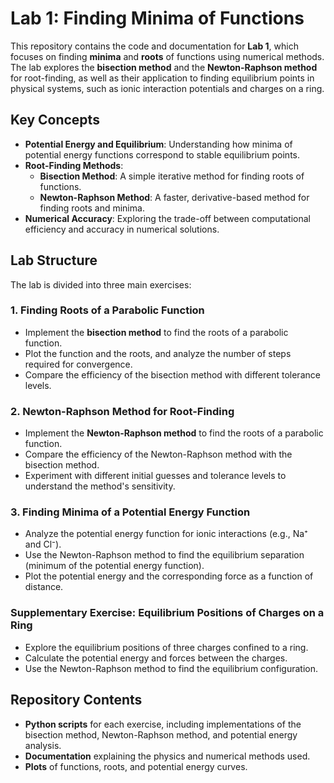 # Lab 1: Finding Minima of Functions

This repository contains the code and documentation for **Lab 1**, which focuses on finding **minima** and **roots** of functions using numerical methods. The lab explores the **bisection method** and the **Newton-Raphson method** for root-finding, as well as their application to finding equilibrium points in physical systems, such as ionic interaction potentials and charges on a ring.

## Key Concepts
- **Potential Energy and Equilibrium**: Understanding how minima of potential energy functions correspond to stable equilibrium points.
- **Root-Finding Methods**:
  - **Bisection Method**: A simple iterative method for finding roots of functions.
  - **Newton-Raphson Method**: A faster, derivative-based method for finding roots and minima.
- **Numerical Accuracy**: Exploring the trade-off between computational efficiency and accuracy in numerical solutions.

## Lab Structure

The lab is divided into three main exercises:

### 1. **Finding Roots of a Parabolic Function**
- Implement the **bisection method** to find the roots of a parabolic function.
- Plot the function and the roots, and analyze the number of steps required for convergence.
- Compare the efficiency of the bisection method with different tolerance levels.

### 2. **Newton-Raphson Method for Root-Finding**
- Implement the **Newton-Raphson method** to find the roots of a parabolic function.
- Compare the efficiency of the Newton-Raphson method with the bisection method.
- Experiment with different initial guesses and tolerance levels to understand the method's sensitivity.

### 3. **Finding Minima of a Potential Energy Function**
- Analyze the potential energy function for ionic interactions (e.g., Na⁺ and Cl⁻).
- Use the Newton-Raphson method to find the equilibrium separation (minimum of the potential energy function).
- Plot the potential energy and the corresponding force as a function of distance.

### **Supplementary Exercise: Equilibrium Positions of Charges on a Ring**
- Explore the equilibrium positions of three charges confined to a ring.
- Calculate the potential energy and forces between the charges.
- Use the Newton-Raphson method to find the equilibrium configuration.

## Repository Contents
- **Python scripts** for each exercise, including implementations of the bisection method, Newton-Raphson method, and potential energy analysis.
- **Documentation** explaining the physics and numerical methods used.
- **Plots** of functions, roots, and potential energy curves.
